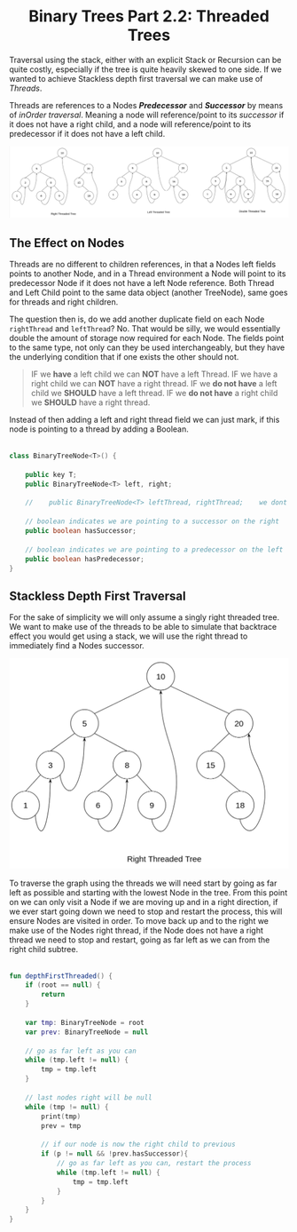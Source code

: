 <div align="center"><h1> Binary Trees Part 2.2: Threaded Trees </h1></div>

Traversal using the stack, either with an explicit Stack or Recursion can be quite costly, especially if the tree is
quite heavily skewed to one side. If we wanted to achieve Stackless depth first traversal we can make use of *Threads*.

Threads are references to a Nodes ***Predecessor*** and ***Successor*** by means of *inOrder traversal*. Meaning a node
will reference/point to its *successor* if it does not have a right child, and a node will reference/point to its
predecessor if it does not have a left child.

<img src="images/threaded_trees.png" alt="threaded trees">

## The Effect on Nodes

Threads are no different to children references, in that a Nodes left fields points to another Node, and in a Thread
environment a Node will point to its predecessor Node if it does not have a left Node reference. Both Thread and Left
Child point to the same data object (another TreeNode), same goes for threads and right children.

The question then is, do we add another duplicate field on each Node `rightThread` and `leftThread`? No. That would be
silly, we would essentially double the amount of storage now required for each Node. The fields point to the same type,
not only can they be used interchangeably, but they have the underlying condition that if one exists the other should
not.

> IF we **have** a left child we can **NOT** have a left Thread. IF we have a right child we can **NOT** have a right thread.
> IF we **do not have** a left child we **SHOULD** have a left thread. IF we **do not have** a right child we **SHOULD**
> have a right thread.


Instead of then adding a left and right thread field we can just mark, if this node is pointing to a thread by adding a
Boolean.

```java

class BinaryTreeNode<T>() {

    public key T;
    public BinaryTreeNode<T> left, right;

    //    public BinaryTreeNode<T> leftThread, rightThread;    we dont want this 

    // boolean indicates we are pointing to a successor on the right
    public boolean hasSuccessor;

    // boolean indicates we are pointing to a predecessor on the left
    public boolean hasPredecessor;
}
```

## Stackless Depth First Traversal

For the sake of simplicity we will only assume a singly right threaded tree. We want to make use of the threads to be
able to simulate that backtrace effect you would get using a stack, we will use the right thread to immediately find a
Nodes successor. </br >

<img src="images/right_threaded.png" alt="right threaded tree">

To traverse the graph using the threads we will need start by going as far left as possible and starting with the lowest
Node in the tree. From this point on we can only visit a Node if we are moving up and in a right direction, if we ever
start going down we need to stop and restart the process, this will ensure Nodes are visited in order. To move back up
and to the right we make use of the Nodes right thread, if the Node does not have a right thread we need to stop and
restart, going as far left as we can from the right child subtree.

```kotlin

fun depthFirstThreaded() {
    if (root == null) {
        return
    }

    var tmp: BinaryTreeNode = root
    var prev: BinaryTreeNode = null
    
    // go as far left as you can
    while (tmp.left != null) {
        tmp = tmp.left
    }
    
    // last nodes right will be null
    while (tmp != null) {
        print(tmp)
        prev = tmp
        
        // if our node is now the right child to previous 
        if (p != null && !prev.hasSuccessor){
            // go as far left as you can, restart the process
            while (tmp.left != null) {
                tmp = tmp.left
            }
        }
    }
}

```
